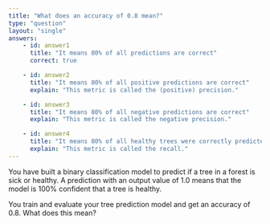 ```yaml
---
title: "What does an accuracy of 0.8 mean?"
type: "question"
layout: "single"
answers:
    - id: answer1
      title: "It means 80% of all predictions are correct"
      correct: true

    - id: answer2
      title: "It means 80% of all positive predictions are correct"
      explain: "This metric is called the (positive) precision."

    - id: answer3
      title: "It means 80% of all negative predictions are correct"
      explain: "This metric is called the negative precision."

    - id: answer4
      title: "It means 80% of all healthy trees were correctly predicted by the model"
      explain: "This metric is called the recall."
---
```


You have built a binary classification model to predict if a tree in a forest is sick or healthy. A prediction with an output value of 1.0 means that the model is 100% confident that a tree is healthy. 

You train and evaluate your tree prediction model and get an accuracy of 0.8. What does this mean?
